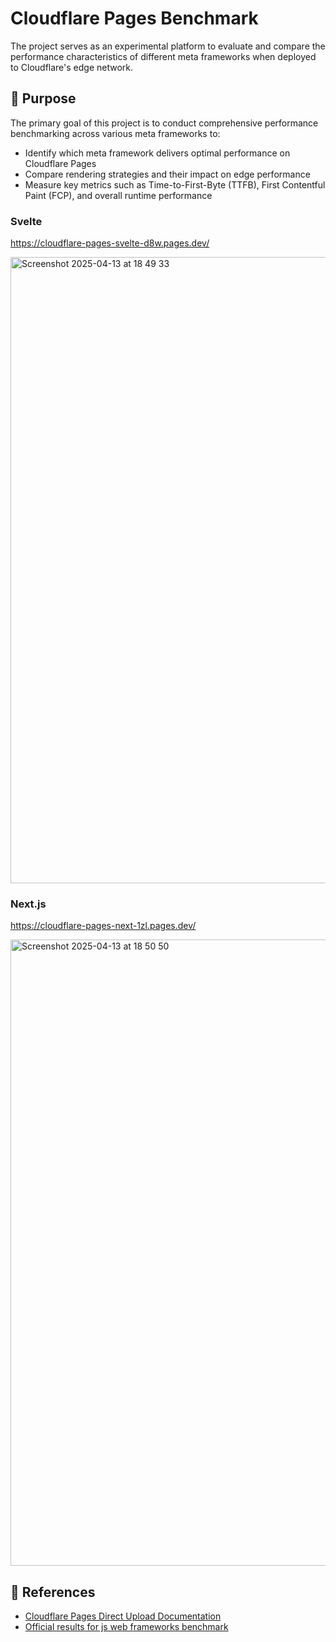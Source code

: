 # Cloudflare Pages Benchmark

The project serves as an experimental platform to evaluate and compare the performance characteristics of different meta frameworks when deployed to Cloudflare's edge network.

## 🎯 Purpose

The primary goal of this project is to conduct comprehensive performance benchmarking across various meta frameworks to:

- Identify which meta framework delivers optimal performance on Cloudflare Pages
- Compare rendering strategies and their impact on edge performance
- Measure key metrics such as Time-to-First-Byte (TTFB), First Contentful Paint (FCP), and overall runtime performance

### Svelte

https://cloudflare-pages-svelte-d8w.pages.dev/

<img width="1002" alt="Screenshot 2025-04-13 at 18 49 33" src="https://github.com/user-attachments/assets/704e9e15-de1b-437c-8f26-6be10795219c" />

### Next.js

https://cloudflare-pages-next-1zl.pages.dev/

<img width="1002" alt="Screenshot 2025-04-13 at 18 50 50" src="https://github.com/user-attachments/assets/f97a4be3-6d3a-4ffe-928f-6ae64598e3db" />

## 🔗 References

- [Cloudflare Pages Direct Upload Documentation](https://developers.cloudflare.com/pages/get-started/direct-upload/#wrangler-cli)
- [Official results for js web frameworks benchmark](https://krausest.github.io/js-framework-benchmark/)
